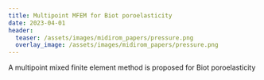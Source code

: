 ```yaml
---
title: Multipoint MFEM for Biot poroelasticity
date: 2023-04-01
header: 
  teaser: /assets/images/midirom_papers/pressure.png
  overlay_image: /assets/images/midirom_papers/pressure.png
---
```


A multipoint mixed finite element method is proposed for Biot poroelasticity